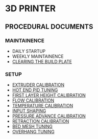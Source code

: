 # 3D PRINTER

## PROCEDURAL DOCUMENTS

### MAINTAINENCE
 - DAILY STARTUP
 - WEEKLY MAINTAINENCE
 - [CLEARING THE BUILD PLATE](/DOCS/CLEARING_BUILD_PLATE.MD)
### SETUP
- [EXTRUDER CALIBRATION](/DOCS/EXTRUDER_CALIBRATION.MD)
- [HOT END PID TUNING](/DOCS/HOT_END_PID_TUNING.MD)
- [FIRST LAYER HEIGHT CALIBRATION](/DOCS/FIRST_LAYER_CALIBRATION.MD)
- [FLOW CALIBRATION](/DOCS/FLOW_CALIBRATION.MD)
- [TEMPERATURE CALIBRATION](/DOCS/TEMPERATURE_CALIBRATION.MD)
- [INPUT SHAPING](/DOCS/INPUT_SHAPING.MD)
- [PRESSURE ADVANCE CALIBRATION](/DOCS/PRESSURE_ADVANCE_CALIBRATION.MD)
- [RETRACTION CALIBRATION](/DOCS/RETRACTION_CALIBRATION.MD)
- [BED MESH TUNING](/DOCS/MESH_TUNING.MD)
- [OVERHANG TUNING](/DOCS/OVERHANG_TUNING.MD)
